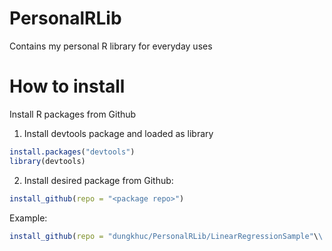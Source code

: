 # PersonalRLib
Contains my personal R library for everyday uses

# How to install
Install R packages from Github
1. Install devtools package and loaded as library

```R
install.packages("devtools")
library(devtools)
```

2. Install desired package from Github:

```R
install_github(repo = "<package repo>")
```
Example: 
```R
install_github(repo = "dungkhuc/PersonalRLib/LinearRegressionSample"\\
```
